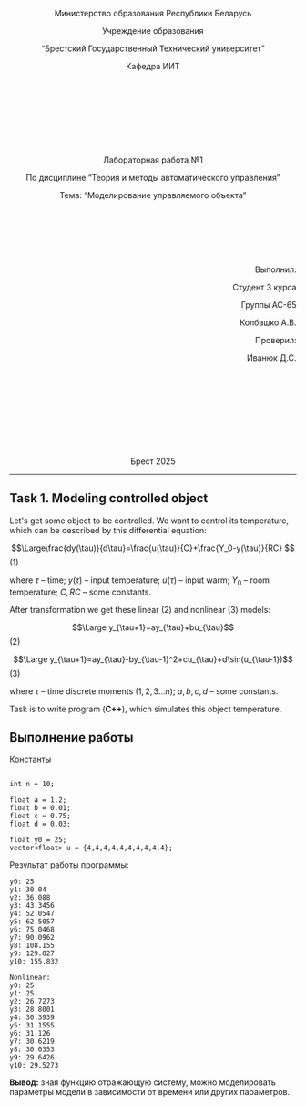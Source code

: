 
<p align="center"> Министерство образования Республики Беларусь</p>
<p align="center">Учреждение образования</p>
<p align="center">“Брестский Государственный Технический университет”</p>
<p align="center">Кафедра ИИТ</p>
<br><br><br><br><br><br><br>
<p align="center">Лабораторная работа №1</p>
<p align="center">По дисциплине “Теория и методы автоматического управления”</p>
<p align="center">Тема: “Моделирование управляемого объекта”</p>
<br><br><br><br><br>
<p align="right">Выполнил:</p>
<p align="right">Студент 3 курса</p>
<p align="right">Группы АС-65</p>
<p align="right">Колбашко А.В.</p>
<p align="right">Проверил:</p>
<p align="right">Иванюк Д.С.</p>
<br><br><br><br><br><br><br><br>
<p align="center">Брест 2025</p>

---
## Task 1. Modeling controlled object
Let's get some object to be controlled. We want to control its temperature, which can be described by this differential equation:

$$\Large\frac{dy(\tau)}{d\tau}=\frac{u(\tau)}{C}+\frac{Y_0-y(\tau)}{RC} $$ (1)

where $\tau$ – time; $y(\tau)$ – input temperature; $u(\tau)$ – input warm; $Y_0$ – room temperature; $C,RC$ – some constants.

After transformation we get these linear (2) and nonlinear (3) models:

$$\Large y_{\tau+1}=ay_{\tau}+bu_{\tau}$$ (2)

$$\Large y_{\tau+1}=ay_{\tau}-by_{\tau-1}^2+cu_{\tau}+d\sin(u_{\tau-1})$$ (3)

where $\tau$ – time discrete moments ($1,2,3{\dots}n$); $a,b,c,d$ – some constants.

Task is to write program (**С++**), which simulates this object temperature.

## Выполнение работы
Константы  
```

int n = 10;  

float a = 1.2;
float b = 0.01;
float c = 0.75;
float d = 0.03;

float y0 = 25;
vector<float> u = {4,4,4,4,4,4,4,4,4,4};
```
Результат работы программы:
```Linear:
y0: 25
y1: 30.04
y2: 36.088
y3: 43.3456
y4: 52.0547
y5: 62.5057
y6: 75.0468
y7: 90.0962
y8: 108.155
y9: 129.827
y10: 155.832

Nonlinear:
y0: 25
y1: 25
y2: 26.7273
y3: 28.8001
y4: 30.3939
y5: 31.1555
y6: 31.126
y7: 30.6219
y8: 30.0353
y9: 29.6426
y10: 29.5273
```
**Вывод:** зная функцию  отражающую систему, можно моделировать параметры модели в зависимости от времени или других параметров.

